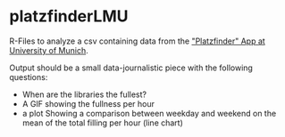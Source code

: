 # platzfinderLMU

R-Files to analyze a csv containing data from the ["Platzfinder" App at University of Munich](http://www.ub.uni-muenchen.de/arbeiten/platzfinder/index.html).

Output should be a small data-journalistic piece with the following questions:
* When are the libraries the fullest?
* A GIF showing the fullness per hour
* a plot Showing a comparison between weekday and weekend on the mean of the total filling per hour (line chart)
